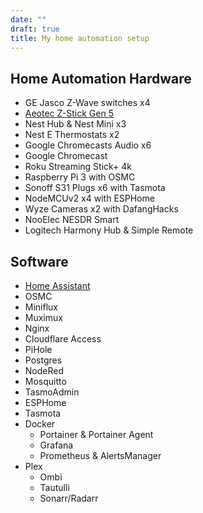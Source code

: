 ```yaml
---
date: ""
draft: true
title: My home automation setup
---
```


## Home Automation Hardware

* GE Jasco Z-Wave switches x4
* [Aeotec Z-Stick Gen 5](https://aeotec.com/z-wave-usb-stick/)
* Nest Hub & Nest Mini x3
* Nest E Thermostats x2
* Google Chromecasts Audio x6
* Google Chromecast
* Roku Streaming Stick+ 4k
* Raspberry Pi 3 with OSMC
* Sonoff S31 Plugs x6 with Tasmota
* NodeMCUv2 x4 with ESPHome
* Wyze Cameras x2 with DafangHacks
* NooElec NESDR Smart
* Logitech Harmony Hub & Simple Remote

## Software

* [Home Assistant](https://www.home-assistant.io/)
* OSMC
* Miniflux
* Muximux
* Nginx
* Cloudflare Access
* PiHole
* Postgres
* NodeRed
* Mosquitto
* TasmoAdmin
* ESPHome
* Tasmota
* Docker
  * Portainer & Portainer Agent
  * Grafana
  * Prometheus & AlertsManager
* Plex
  * Ombi
  * Tautulli
  * Sonarr/Radarr